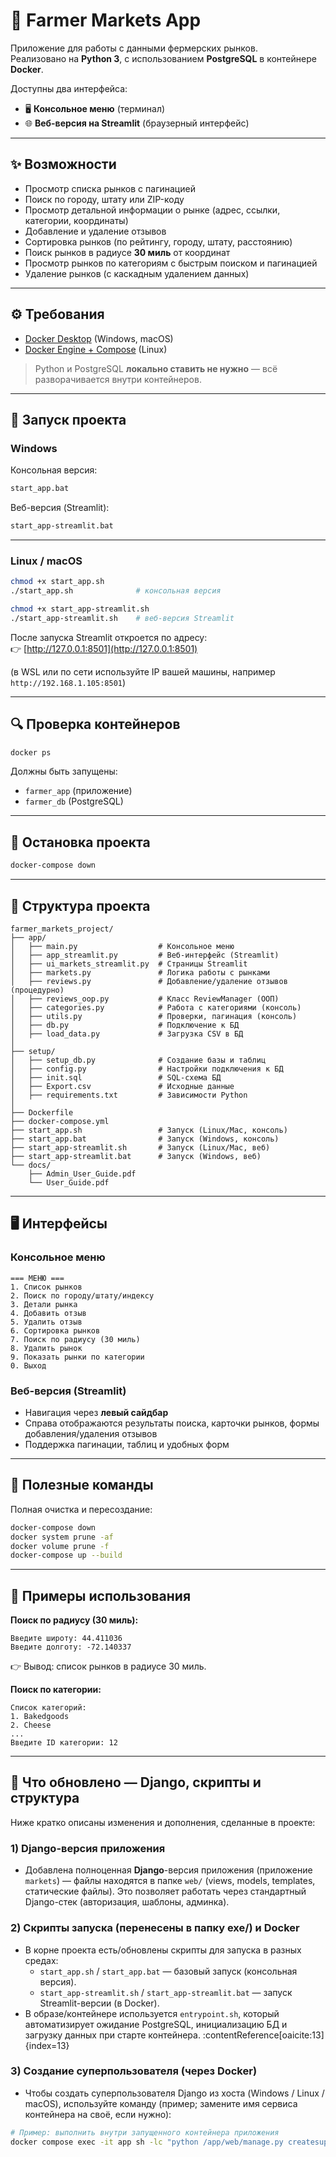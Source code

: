 # 🌾 Farmer Markets App

Приложение для работы с данными фермерских рынков.  
Реализовано на **Python 3**, с использованием **PostgreSQL** в контейнере **Docker**.  

Доступны два интерфейса:
- 🖥️ **Консольное меню** (терминал)  
- 🌐 **Веб-версия на Streamlit** (браузерный интерфейс)  

---

## ✨ Возможности
- Просмотр списка рынков с пагинацией  
- Поиск по городу, штату или ZIP-коду  
- Просмотр детальной информации о рынке (адрес, ссылки, категории, координаты)  
- Добавление и удаление отзывов  
- Сортировка рынков (по рейтингу, городу, штату, расстоянию)  
- Поиск рынков в радиусе **30 миль** от координат  
- Просмотр рынков по категориям с быстрым поиском и пагинацией  
- Удаление рынков (с каскадным удалением данных)  

---

## ⚙️ Требования
- [Docker Desktop](https://www.docker.com/products/docker-desktop) (Windows, macOS)  
- [Docker Engine + Compose](https://docs.docker.com/engine/install/) (Linux)  

> Python и PostgreSQL **локально ставить не нужно** — всё разворачивается внутри контейнеров.

---

## 🚀 Запуск проекта

### Windows
Консольная версия:
```bat
start_app.bat
```

Веб-версия (Streamlit):
```bat
start_app-streamlit.bat
```

---

### Linux / macOS
```bash
chmod +x start_app.sh
./start_app.sh              # консольная версия

chmod +x start_app-streamlit.sh
./start_app-streamlit.sh    # веб-версия Streamlit
```

После запуска Streamlit откроется по адресу:  
👉 [http://127.0.0.1:8501](http://127.0.0.1:8501)  

(в WSL или по сети используйте IP вашей машины, например `http://192.168.1.105:8501`)

---

## 🔍 Проверка контейнеров
```bash
docker ps
```
Должны быть запущены:
- `farmer_app` (приложение)  
- `farmer_db` (PostgreSQL)  

---

## 🛑 Остановка проекта
```bash
docker-compose down
```

---

## 📂 Структура проекта
```
farmer_markets_project/
├── app/
│   ├── main.py                  # Консольное меню
│   ├── app_streamlit.py         # Веб-интерфейс (Streamlit)
│   ├── ui_markets_streamlit.py  # Страницы Streamlit
│   ├── markets.py               # Логика работы с рынками
│   ├── reviews.py               # Добавление/удаление отзывов (процедурно)
│   ├── reviews_oop.py           # Класс ReviewManager (ООП)
│   ├── categories.py            # Работа с категориями (консоль)
│   ├── utils.py                 # Проверки, пагинация (консоль)
│   ├── db.py                    # Подключение к БД
│   ├── load_data.py             # Загрузка CSV в БД
│
├── setup/
│   ├── setup_db.py              # Создание базы и таблиц
│   ├── config.py                # Настройки подключения к БД
│   ├── init.sql                 # SQL-схема БД
│   ├── Export.csv               # Исходные данные
│   ├── requirements.txt         # Зависимости Python
│
├── Dockerfile
├── docker-compose.yml
├── start_app.sh                 # Запуск (Linux/Mac, консоль)
├── start_app.bat                # Запуск (Windows, консоль)
├── start_app-streamlit.sh       # Запуск (Linux/Mac, веб)
├── start_app-streamlit.bat      # Запуск (Windows, веб)
└── docs/
    ├── Admin_User_Guide.pdf
    └── User_Guide.pdf
```

---

## 🖥️ Интерфейсы

### Консольное меню
```
=== МЕНЮ ===
1. Список рынков
2. Поиск по городу/штату/индексу
3. Детали рынка
4. Добавить отзыв
5. Удалить отзыв
6. Сортировка рынков
7. Поиск по радиусу (30 миль)
8. Удалить рынок
9. Показать рынки по категории
0. Выход
```

### Веб-версия (Streamlit)
- Навигация через **левый сайдбар**  
- Справа отображаются результаты поиска, карточки рынков, формы добавления/удаления отзывов  
- Поддержка пагинации, таблиц и удобных форм  

---

## 🔧 Полезные команды
Полная очистка и пересоздание:
```bash
docker-compose down
docker system prune -af
docker volume prune -f
docker-compose up --build
```

---

## 📸 Примеры использования

**Поиск по радиусу (30 миль):**
```
Введите широту: 44.411036
Введите долготу: -72.140337
```
👉 Вывод: список рынков в радиусе 30 миль.

**Поиск по категории:**
```
Список категорий:
1. Bakedgoods
2. Cheese
...
Введите ID категории: 12
```


---

## 🔁 Что обновлено — Django, скрипты и структура

Ниже кратко описаны изменения и дополнения, сделанные в проекте:

### 1) Django-версия приложения
- Добавлена полноценная **Django**-версия приложения (приложение `markets`) — файлы находятся в папке `web/` (views, models, templates, статические файлы). Это позволяет работать через стандартный Django-стек (авторизация, шаблоны, админка). 

### 2) Скрипты запуска (перенесены в папку exe/) и Docker 
- В корне проекта есть/обновлены скрипты для запуска в разных средах:
  - `start_app.sh` / `start_app.bat` — базовый запуск (консольная версия).  
  - `start_app-streamlit.sh` / `start_app-streamlit.bat` — запуск Streamlit-версии (в Docker).
- В образе/контейнере используется `entrypoint.sh`, который автоматизирует ожидание PostgreSQL, инициализацию БД и загрузку данных при старте контейнера. :contentReference[oaicite:13]{index=13}

### 3) Создание суперпользователя (через Docker)
- Чтобы создать суперпользователя Django из хоста (Windows / Linux / macOS), используйте команду (пример; замените имя сервиса контейнера на своё, если нужно):
```bash
# Пример: выполнить внутри запущенного контейнера приложения
docker compose exec -it app sh -lc "python /app/web/manage.py createsuperuser"
